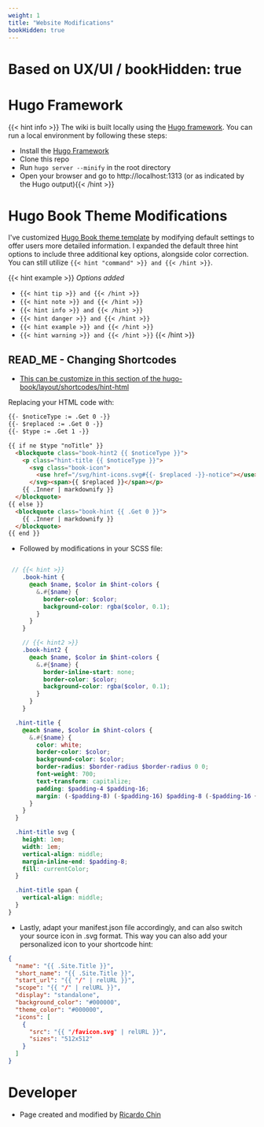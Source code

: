 ```yaml
---
weight: 1
title: "Website Modifications"
bookHidden: true
---
```


# **Based on UX/UI / bookHidden: true**

# Hugo Framework

{{< hint info >}}
The wiki is built locally using the [Hugo framework](https://gohugo.io/getting-started/installing/). You can run a local environment by following these steps:

- Install the [Hugo Framework](https://gohugo.io/getting-started/installing/)
- Clone this repo
- Run `hugo server --minify` in the root directory
- Open your browser and go to http://localhost:1313 (or as indicated by the Hugo output){{< /hint >}}

# Hugo Book Theme Modifications

I've customized [Hugo Book theme template](https://themes.gohugo.io/hugo-book/) by modifying default settings to offer users more detailed information. I expanded the default three hint options to include three additional key options, alongside color correction. You can still utilize `{{< hint "command" >}} and {{< /hint >}}`.

{{< hint example >}}
*Options added*

- `{{< hint tip >}} and {{< /hint >}}`
- `{{< hint note >}} and {{< /hint >}}`
- `{{< hint info >}} and {{< /hint >}}`
- `{{< hint danger >}} and {{< /hint >}}`
- `{{< hint example >}} and {{< /hint >}}`
- `{{< hint warning >}} and {{< /hint >}}`
{{< /hint >}}

## READ_ME - Changing Shortcodes

- [This can be customize in this section of the hugo-book/layout/shortcodes/hint-html ]([https://github.com/alex-shpak/hugo-book/blob/master/layouts/shortcodes/hint.html])

Replacing your HTML code with:

```html
{{- $noticeType := .Get 0 -}}
{{- $replaced := .Get 0 -}}
{{- $type := .Get 1 -}}

{{ if ne $type "noTitle" }}
  <blockquote class="book-hint2 {{ $noticeType }}">
    <p class="hint-title {{ $noticeType }}">
      <svg class="book-icon">
        <use href="/svg/hint-icons.svg#{{- $replaced -}}-notice"></use>
      </svg><span>{{ $replaced }}</span></p>
    {{ .Inner | markdownify }}
  </blockquote>
{{ else }}
  <blockquote class="book-hint {{ .Get 0 }}">
    {{ .Inner | markdownify }}
  </blockquote>
{{ end }}
```

- Followed by modifications in your SCSS file:

```scss

 // {{< hint >}}
    .book-hint {
      @each $name, $color in $hint-colors {
        &.#{$name} {
          border-color: $color;
          background-color: rgba($color, 0.1);
        }
      }
    }

    // {{< hint2 >}}
    .book-hint2 {
      @each $name, $color in $hint-colors {
        &.#{$name} {
          border-inline-start: none;
          border-color: $color;
          background-color: rgba($color, 0.1);
        }
      }
    }

  .hint-title {
    @each $name, $color in $hint-colors {
      &.#{$name} {
        color: white;
        border-color: $color;
        background-color: $color;
        border-radius: $border-radius $border-radius 0 0;
        font-weight: 700;
        text-transform: capitalize;
        padding: $padding-4 $padding-16;
        margin: (-$padding-8) (-$padding-16) $padding-8 (-$padding-16 + $padding-4);
      }
    }
  }

  .hint-title svg {
    height: 1em;
    width: 1em;
    vertical-align: middle;
    margin-inline-end: $padding-8;
    fill: currentColor;
  }

  .hint-title span {
    vertical-align: middle;
  }
} 

```

- Lastly, adapt your manifest.json file accordingly, and can also switch your source icon in .svg format. This way you can also add your personalized icon to your shortcode hint:

```json
{
  "name": "{{ .Site.Title }}",
  "short_name": "{{ .Site.Title }}",
  "start_url": "{{ "/" | relURL }}",
  "scope": "{{ "/" | relURL }}",
  "display": "standalone",
  "background_color": "#000000",
  "theme_color": "#000000",
  "icons": [
    {
      "src": "{{ "/favicon.svg" | relURL }}",
      "sizes": "512x512"
    }
  ]
}
```

# Developer

- Page created and modified by [Ricardo Chin](https://github.com/roaked)

